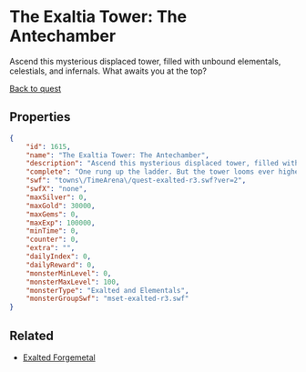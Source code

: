 # The Exaltia Tower: The Antechamber

Ascend this mysterious displaced tower, filled with unbound elementals, celestials, and infernals. What awaits you at the top?

[Back to quest](../quests.md)

## Properties

```json
{
    "id": 1615,
    "name": "The Exaltia Tower: The Antechamber",
    "description": "Ascend this mysterious displaced tower, filled with unbound elementals, celestials, and infernals. What awaits you at the top?",
    "complete": "One rung up the ladder. But the tower looms ever higher.",
    "swf": "towns\/TimeArena\/quest-exalted-r3.swf?ver=2",
    "swfX": "none",
    "maxSilver": 0,
    "maxGold": 30000,
    "maxGems": 0,
    "maxExp": 100000,
    "minTime": 0,
    "counter": 0,
    "extra": "",
    "dailyIndex": 0,
    "dailyReward": 0,
    "monsterMinLevel": 0,
    "monsterMaxLevel": 100,
    "monsterType": "Exalted and Elementals",
    "monsterGroupSwf": "mset-exalted-r3.swf"
}
```

## Related

- [Exalted Forgemetal](../items/18720-exalted-forgemetal.md)

